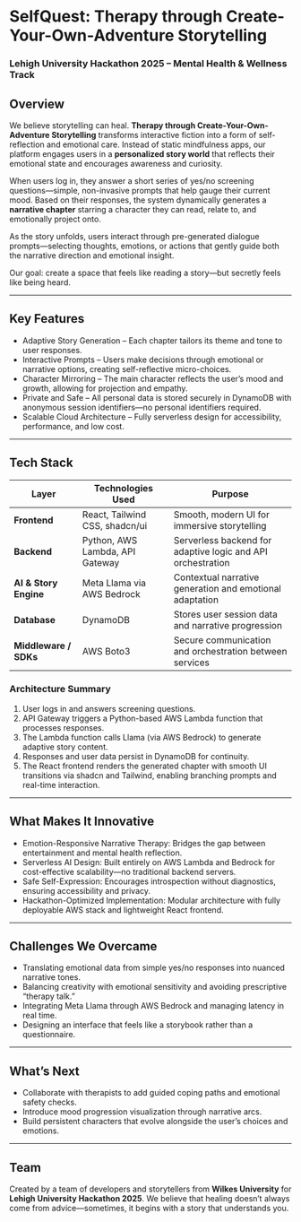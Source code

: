# SelfQuest: Therapy through Create-Your-Own-Adventure Storytelling
### Lehigh University Hackathon 2025 – Mental Health & Wellness Track

## Overview
We believe storytelling can heal. **Therapy through Create-Your-Own-Adventure Storytelling** transforms interactive fiction into a form of self-reflection and emotional care.
Instead of static mindfulness apps, our platform engages users in a **personalized story world** that reflects their emotional state and encourages awareness and curiosity.

When users log in, they answer a short series of yes/no screening questions—simple, non-invasive prompts that help gauge their current mood. Based on their responses, the system dynamically generates a **narrative chapter** starring a character they can read, relate to, and emotionally project onto.

As the story unfolds, users interact through pre-generated dialogue prompts—selecting thoughts, emotions, or actions that gently guide both the narrative direction and emotional insight.

Our goal: create a space that feels like reading a story—but secretly feels like being heard.

---

## Key Features
- Adaptive Story Generation – Each chapter tailors its theme and tone to user responses.
- Interactive Prompts – Users make decisions through emotional or narrative options, creating self-reflective micro-choices.
- Character Mirroring – The main character reflects the user’s mood and growth, allowing for projection and empathy.
- Private and Safe – All personal data is stored securely in DynamoDB with anonymous session identifiers—no personal identifiers required.
- Scalable Cloud Architecture – Fully serverless design for accessibility, performance, and low cost.

---

## Tech Stack

| Layer | Technologies Used | Purpose |
|-------|-------------------|----------|
| **Frontend** | React, Tailwind CSS, shadcn/ui | Smooth, modern UI for immersive storytelling |
| **Backend** | Python, AWS Lambda, API Gateway | Serverless backend for adaptive logic and API orchestration |
| **AI & Story Engine** | Meta Llama via AWS Bedrock | Contextual narrative generation and emotional adaptation |
| **Database** | DynamoDB | Stores user session data and narrative progression |
| **Middleware / SDKs** | AWS Boto3 | Secure communication and orchestration between services |

### Architecture Summary
1. User logs in and answers screening questions.
2. API Gateway triggers a Python-based AWS Lambda function that processes responses.
3. The Lambda function calls Llama (via AWS Bedrock) to generate adaptive story content.
4. Responses and user data persist in DynamoDB for continuity.
5. The React frontend renders the generated chapter with smooth UI transitions via shadcn and Tailwind, enabling branching prompts and real-time interaction.

---

## What Makes It Innovative
- Emotion-Responsive Narrative Therapy: Bridges the gap between entertainment and mental health reflection.
- Serverless AI Design: Built entirely on AWS Lambda and Bedrock for cost-effective scalability—no traditional backend servers.
- Safe Self-Expression: Encourages introspection without diagnostics, ensuring accessibility and privacy.
- Hackathon-Optimized Implementation: Modular architecture with fully deployable AWS stack and lightweight React frontend.

---

## Challenges We Overcame
- Translating emotional data from simple yes/no responses into nuanced narrative tones.
- Balancing creativity with emotional sensitivity and avoiding prescriptive “therapy talk.”
- Integrating Meta Llama through AWS Bedrock and managing latency in real time.
- Designing an interface that feels like a storybook rather than a questionnaire.

---

## What’s Next
- Collaborate with therapists to add guided coping paths and emotional safety checks.
- Introduce mood progression visualization through narrative arcs.
- Build persistent characters that evolve alongside the user’s choices and emotions.

---

## Team
Created by a team of developers and storytellers from **Wilkes University** for **Lehigh University Hackathon 2025**.
We believe that healing doesn’t always come from advice—sometimes, it begins with a story that understands you.
